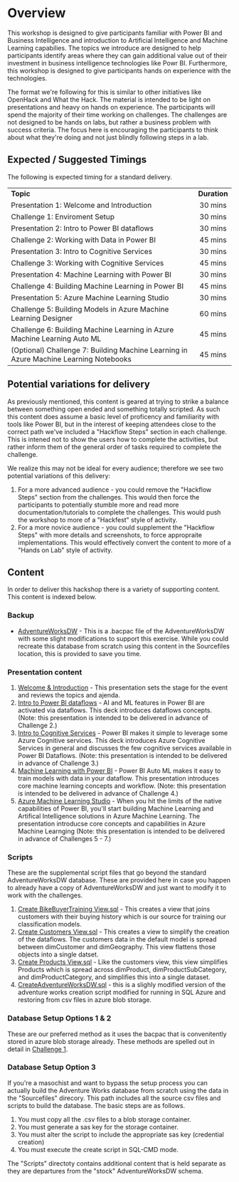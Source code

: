 # Overview

This workshop is designed to give participants familiar with Power BI and Business Intelligence and introduction to Artificial Intelligence and Machine Learning capabilies.  The topics we introduce are designed to help participants identify areas where they can gain additional value out of their investment in business intelligence technologies like Powr BI.  Furthermore, this workshop is designed to give participants hands on experience with the technologies.

The format we're following for this is similar to other initiatives like OpenHack and What the Hack.  The material is intended to be light on presentations and heavy on hands on experience.  The participants will spend the majority of their time working on challenges.  The challenges are not designed to be hands on labs, but rather a business problem with success criteria.  The focus here is encouraging the participants to think about what they're doing and not just blindly following steps in a lab.

## Expected / Suggested Timings

The following is expected timing for a standard delivery.

|                                            |                                                                                                                                                       |
| ------------------------------------------ | :---------------------------------------------------------------------------------------------------------------------------------------------------: |
| **Topic** |  **Duration**  |
| Presentation 1:  Welcome and Introduction  | 30 mins |
| Challenge 1: Enviroment Setup | 30 mins|
| Presentation 2: Intro to Power BI dataflows | 30 mins|
| Challenge 2: Working with Data in Power BI | 45 mins |
| Presentation 3: Intro to Cognitive Services | 30 mins |
| Challenge 3: Working with Cognitive Services | 45 mins |
| Presentation 4: Machine Learning with Power BI | 30 mins |
| Challenge 4: Building Machine Learning in Power BI | 45 mins |
| Presentation 5: Azure Machine Learning Studio | 30 mins |
| Challenge 5: Building Models in Azure Machine Learning Designer | 60 mins |
| Challenge 6: Building Machine Learning in Azure Machine Learning Auto ML| 45 mins |
| (Optional) Challenge 7: Building Machine Learning in Azure Machine Learning Notebooks | 45 mins |

## Potential variations for delivery

As previously mentioned, this content is geared at trying to strike a balance between something open ended and something totally scripted.  As such this content does assume a basic level of proficency and familiarity with tools like Power BI, but in the interest of keeping attendees close to the correct path we've included a "Hackflow Steps" section in each challenge.  This is intened not to show the users how to complete the activities, but rather inform them of the general order of tasks required to complete the challenge.   

We realize this may not be ideal for every audience; therefore we see two potential variations of this delivery:

1. For a more advanced audience - you could remove the "Hackflow Steps" section from the challenges.  This would then force the participants to potentially stumble more and read more documentation/tutorials to complete the challenges.  This would push the workshop to more of a "Hackfest" style of activity.
1. For a more novice audience - you could supplement the "Hackflow Steps" with more details and screenshots, to force appropraite implementations.  This would effectively convert the content to more of a "Hands on Lab" style of activity.

## Content

In order to deliver this hackshop there is a variety of supporting content.   This content is indexed below.

### Backup

* [AdventureWorksDW](./Backup/AdventureWorksDW.bacpac) - This is a .bacpac file of the AdventureWorksDW with some slight modifications to support this exercise.  While you could recreate this database from scratch using this content in the Sourcefiles location, this is provided to save you time.

### Presentation content

1. [Welcome & Introduction](./Presentations/P01%20-%20Welcome%20&%20Introduction.pptx) - This presentation sets the stage for the event and reviews the topics and ajenda.
1. [Intro to Power BI dataflows](./Presentations/P02%20-%20Intro%20to%20Power%20BI%20dataflows.pptx) - AI and ML features in Power BI are activated via dataflows.  This deck introduces dataflows concepts.  (Note: this presentation is intended to be delivered in advance of Challenge 2.)
1. [Intro to Cognitive Services](./Presentations/P03%20-%20Intro%20to%20Cognitive%20Services.pptx) - Power BI makes it simple to leverage some Azure Cognitive services.  This deck introduces Azure Cognitive Services in general and discusses the few cognitive services available in Power BI Dataflows.  (Note: this presentation is intended to be delivered in advance of Challenge 3.)
1. [Machine Learning with Power BI](./Presentations/P04%20-%20Machine%20Learning%20with%20Power%20BI.pptx) - Power BI Auto ML makes it easy to train models with data in your dataflow.  This presentation introduces core machine learning concepts and workflow.  (Note: this presentation is intended to be delivered in advance of Challenge 4.)
1. [Azure Machine Learning Studio](./Presentations/P05%20-%20Azure%20Machine%20Learning%20Studio.pptx) - When you hit the limits of the native capabilities of Power BI, you'll start building Machine Learning and Artifical Intelligence solutions in Azure Machine Learning.  The presentation introducse core concepts and capabilities in Azure Machine Learnging (Note: this presentation is intended to be delivered in advance of Challenges 5 - 7.)

### Scripts

These are the supplemental script files that go beyond the standard AdventureWorksDW database.  These are provided here in case you happen to already have a copy of AdventureWorksDW and just want to modify it to work with the challenges.

1. [Create BikeBuyerTraining View.sql](./Scripts/Create%20BikeBuyerTraining%20View.sql) - This creates a view that joins customers with their buying history which is our source for training our classification models.
2. [Create Customers View.sql](./Scripts/Create%20Customers%20View.sql) - This creates a view to simplify the creation of the dataflows.   The customers data in the default model is spread between dimCustomer and dimGeography.  This view flattens those objects into a single datset.
3. [Create Products View.sql](./Scripts/Create%20Products%20View.sql) - Like the customers view, this view simplifies Products which is spread across dimProduct, dimProductSubCategory, and dimProductCategory, and simplifies this into a single dataset.
4. [CreateAdventureWorksDW.sql](./Scripts/CreateAdventureWorksDW.sql) - this is a slighly modified version of the adventure works creation script modified for running in SQL Azure and restoring from csv files in azure blob storage.

### Database Setup Options 1 & 2

These are  our preferred method as it uses the bacpac that is convenitently stored in azure blob storage already.  These methods are  spelled out in detail in [Challenge 1](././Student/01-Setup.md).

### Database Setup Option 3

If you're a masochist and want to bypass the setup process you can actually build the Adventure Works database from scratch using the data in the "Sourcefiles" direcory.  This path includes all the source csv files and scripts to build the database.  The basic steps are as follows.

1.  You must copy all the .csv files to a blob storage container.
1.  You must generate a sas key for the storage container.
1.  You must alter the script to include the appropriate sas key (credential creation)
1.  You must execute the create script in SQL-CMD mode.

The "Scripts" directoty contains additional content that is held separate as they are departures from the "stock" AdventureWorksDW schema.
